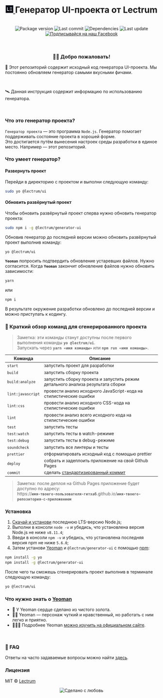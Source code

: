<h1 align="center">
    <a href="https://lectrum.io" target="_blank" rel="noopener noreferrer">
        <img src="./static/favicon/favicon-woodsmoke.svg" alt="Lectrum favicon" width="25" />
    </a>
    Генератор UI-проекта от Lectrum
</h1>
<br>

<div align="center">
    <!-- Package version -->
    <img src="https://img.shields.io/github/package-json/v/lectrum/generator-ui.svg?longCache=true&style=flat-square"
        alt="Package version" />
    <!-- Last commit -->
    <img src="https://img.shields.io/github/last-commit/lectrum/generator-ui.svg?longCache=true&style=flat-square" alt="Last commit"
    />
    <!-- Dependencies -->
    <img src="https://img.shields.io/badge/dependencies-up%20to%20date-brightgreen.svg?longCache=true&style=flat-square" alt="Dependencies"
    />
    <!-- Contributors welcome -->
    <img src="https://img.shields.io/badge/contributions-welcome-orange.svg?longCache=true&style=flat-square" alt="Last update"
    />
</div>
<div align="center">
    <!-- Наш Facebook -->
    <a href="https://www.facebook.com/lectrum">
        <img src="https://img.shields.io/badge/%D0%9F%D0%BE%D0%B4%D0%BF%D0%B8%D1%81%D1%8B%D0%B2%D0%B0%D0%B9%D1%81%D1%8F%20%D0%BD%D0%B0%20%D0%BD%D0%B0%D1%88-Facebook-blue.svg?longCache=true&style=for-the-badge&link=https://www.facebook.com/lectrum"
            alt="Подписывайся на наш Facebook" />
    </a>
</div>
<br>
<br>

<h3 align="center">
    👋🏼 Добро пожаловать!
</h3>
<p>
    🚀 Этот репозиторий содержит исходный код генератора UI-проекта. Мы постоянно обновляем генератор самыми вкусными фичами.
</p>
<br>
<p>
    🛰 Данная инструкция содержит информацию по использованию генератора.
</p>
<br>

### Что это генератор проекта?

`Генератор проекта` — это программа `Node.js`. Генератор помогает поддерживать состояние проекта в хорошей форме.  
Это достигается путём вынесения настроек среды разработки в единое место. Например — этот репозиторий.

### Что умеет генератор?

#### Развернуть проект

Перейди в директорию с проектом и выполни следующую команду:

```bash
sudo yo @lectrum/ui
```

#### Обновить развёрнутый проект

Чтобы обновить развёрнутый проект сперва нужно обновить генератор проекта:

```bash
sudo npm i -g @lectrum/generator-ui
```

Обновив генератор до последней версии можно обновить развёрнутый проект выполнив команду:

```bash
yo @lectrum/ui
```

**`Yeoman`** попросить подтвердить обновление устаревших файлов. Нужно согласится. 
Когда **`Yeoman`** закончит обновление файлов нужно обновить зависимости:

```bash
yarn
```

или

```bash
npm i
```

В результате окружение разработки обновлено до последней версии и можно приступать к кодингу.

### 🤖 Краткий обзор команд для сгенерированного проекта

> Заметка: эти команды станут доступны после первого выполнения команды **`yo @lectrum/ui`**.\
> Запускать через **`yarn «имя команды»`** или **`npm run «имя команды»`**.

| Команда           | Описание                                                                        |
| ----------------- | ------------------------------------------------------------------------------- |
| `start`           | запустить проект для разработки                                                 |
| `build`           | запустить сборку проекта                                                        |
| `build:analyze`   | запустить сборку проекта и запустить режим детального анализа результата сборки |
| `lint:javascript` | провести анализ исходного JavaScript-кода на стилистические ошибки              |
| `lint:css`        | провести анализ исходного CSS-кода на стилистические ошибки                     |
| `lint`            | провести анализ всего исходного кода на стилистические ошибки                   |
| `test`            | запустить тесты                                                                 |
| `test:watch`      | запустить тесты в watch-режиме                                                  |
| `test:debug`      | запустить тесты в debug-режиме                                                  |
| `soundcheck`      | запустить все линтеры и тесты                                                   |
| `prettier`        | отформатировать исходный код с помощью prettier                                 |
| `deploy`          | собрать и задеплоить приложение на свой Github Pages                                      |
| `commit`          | сделать [стандартизированный коммит](https://github.com/angular/angular.js/blob/master/DEVELOPERS.md#-git-commit-guidelines)                                      |

> Заметка: после деплоя на Github Pages приложение будет доступно по адресу:\
> https://**`имя-твоего-пользователя-гитхаб`**.github.io/**`имя-твоего-репозитория-с-приложением`**
### Установка

1. [Скачай и установи](https://nodejs.org/en/) последнюю LTS-версию Node.js;
2. Выполни в консоли `node -v` и убедись, что установлена версия Node.js не ниже `v8.11.4`;
3. Введи в консоли `npm -v` и убедись, что установлена последняя версия npm не ниже `5.6.0`;
4. Затем установи [Yeoman](http://yeoman.io) и `@lectrum/generator-ui` с помощью [npm](https://www.npmjs.com/):

```bash
npm install -g yo
npm install -g @lectrum/generator-ui
```

После чего ты сможешь сгенерировать проект выполнив в терминале следующую команду:

```bash
yo @lectrum/ui
```

### Что нужно знать о [Yeoman](http://yeoman.io)

 * 🌟 У Yeoman сердце сделано из чистого золота.
 * 🙏🏼 Yeoman — персонаж чуткий и нравственный, но работать с ним легко и приятно.
 * 👩🏼‍🎓 Подробнее Yeoman [можно изучить на официальном сайте](http://yeoman.io/learning/index.html).

<br>

### 🤔 FAQ

Ответы на часто задаваемые вопросы можно найти [здесь](https://github.com/Lectrum/FAQ#-faq).
<br>

### Лицензия

MIT © [Lectrum](https://lectrum.io)

<div align="center">
  <!-- Сделано с любовь -->
    <img src="https://img.shields.io/badge/%D0%A1%D0%B4%D0%B5%D0%BB%D0%B0%D0%BD%D0%BE%20%D1%81-%F0%9F%96%A4-red.svg?longCache=true&style=for-the-badge&colorA=000&colorB=fedcba"
      alt="Сделано с любовь" />
</div>
